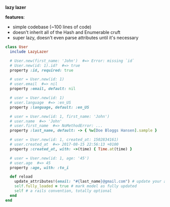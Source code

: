 **lazy lazer**

**features**:
- simple codebase (~100 lines of code)
- doesn't inherit all of the Hash and Enumerable cruft
- super lazy, doesn't even parse attributes until it's necessary

```ruby
class User
  include LazyLazer

  # User.new(first_name: 'John')  #=> Error: missing `id`
  # User.new(id: 1).id?  #=> true
  property :id, required: true

  # user = User.new(id: 1)
  # user.email  #=> nil
  property :email, default: nil

  # user = User.new(id: 1)
  # user.language  #=> :en_US
  property :language, default: :en_US

  # user = User.new(id: 1, first_name: 'John')
  # user.name  #=> 'John'
  # user.first_name  #=> NoMethodError: ...
  property :last_name, default: -> { %w[Doe Bloggs Hansen].sample }

  # user = User.new(id: 1, created_at: 1502834161)
  # user.created_at  #=> 2017-08-15 22:56:13 +0100
  property :created_at, with: ->(time) { Time.at(time) }

  # user = User.new(id: 1, age: '45')
  # user.age  #=> 45
  property :age, with: :to_i

  def reload
    update_attributes!(email: "#{last_name}@gmail.com") # update your attributes
    self.fully_loaded = true # mark model as fully updated
    self # a rails convention, totally optional
  end
end
```
